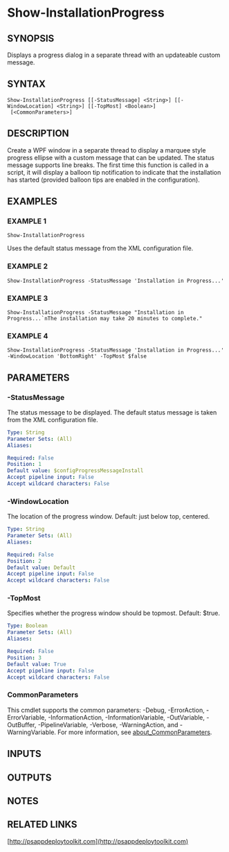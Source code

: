 ﻿---
editLink: false
isShowComments: false
external help file: PSAppDeployToolkit-help.xml
Module Name: PSAppDeployToolkit
online version: http://psappdeploytoolkit.com
schema: 2.0.0
---

# Show-InstallationProgress

## SYNOPSIS
Displays a progress dialog in a separate thread with an updateable custom message.

## SYNTAX

```
Show-InstallationProgress [[-StatusMessage] <String>] [[-WindowLocation] <String>] [[-TopMost] <Boolean>]
 [<CommonParameters>]
```

## DESCRIPTION
Create a WPF window in a separate thread to display a marquee style progress ellipse with a custom message that can be updated.
The status message supports line breaks.
The first time this function is called in a script, it will display a balloon tip notification to indicate that the installation has started (provided balloon tips are enabled in the configuration).

## EXAMPLES

### EXAMPLE 1
```
Show-InstallationProgress
```

Uses the default status message from the XML configuration file.

### EXAMPLE 2
```
Show-InstallationProgress -StatusMessage 'Installation in Progress...'
```

### EXAMPLE 3
```
Show-InstallationProgress -StatusMessage "Installation in Progress...`nThe installation may take 20 minutes to complete."
```

### EXAMPLE 4
```
Show-InstallationProgress -StatusMessage 'Installation in Progress...' -WindowLocation 'BottomRight' -TopMost $false
```

## PARAMETERS

### -StatusMessage
The status message to be displayed.
The default status message is taken from the XML configuration file.

```yaml
Type: String
Parameter Sets: (All)
Aliases:

Required: False
Position: 1
Default value: $configProgressMessageInstall
Accept pipeline input: False
Accept wildcard characters: False
```

### -WindowLocation
The location of the progress window.
Default: just below top, centered.

```yaml
Type: String
Parameter Sets: (All)
Aliases:

Required: False
Position: 2
Default value: Default
Accept pipeline input: False
Accept wildcard characters: False
```

### -TopMost
Specifies whether the progress window should be topmost.
Default: $true.

```yaml
Type: Boolean
Parameter Sets: (All)
Aliases:

Required: False
Position: 3
Default value: True
Accept pipeline input: False
Accept wildcard characters: False
```

### CommonParameters
This cmdlet supports the common parameters: -Debug, -ErrorAction, -ErrorVariable, -InformationAction, -InformationVariable, -OutVariable, -OutBuffer, -PipelineVariable, -Verbose, -WarningAction, and -WarningVariable. For more information, see [about_CommonParameters](http://go.microsoft.com/fwlink/?LinkID=113216).

## INPUTS

## OUTPUTS

## NOTES

## RELATED LINKS

[http://psappdeploytoolkit.com](http://psappdeploytoolkit.com)

